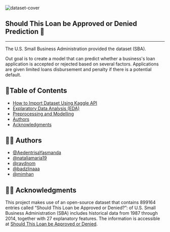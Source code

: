 ![dataset-cover](https://user-images.githubusercontent.com/55326839/192535286-e4699482-2115-4249-b77e-580b2b525325.jpeg)

## **Should This Loan be Approved or Denied Prediction 💸**



---
The U.S. Small Business Administration provided the dataset (SBA).

Out goal is to create a model that can predict whether a business's loan application is accepted or rejected based on several factors. Applications are given limited loans disbursement and penalty if there is a potential default.

## 📝Table of Contents



*   [How to Import Dataset Using Kaggle API](https://www.geeksforgeeks.org/how-to-import-kaggle-datasets-directly-into-google-colab/)
*   [Explaratory Data Analysis (EDA)](https://github.com/AedentrisaYasmanda/rak-final-project/blob/main/notebooks/01_exploratory_data_analysis.ipynb)
*   [Preprocessing and Modelling](https://github.com/AedentrisaYasmanda/rak-final-project/blob/main/notebooks/02_preprocessing.ipynb)
*   [Authors](https://github.com/AedentrisaYasmanda/rak-final-project/blob/main/README.md#-authors)
*   [Acknowledgments](https://github.com/AedentrisaYasmanda/rak-final-project/blob/main/README.md#-acknowledgments)



## ✍🏻 Authors
*   [@AedentrisaYasmanda](https://github.com/AedentrisaYasmanda)
*   [@nataliamaria19](https://github.com/nataliamaria19)
*   [@raydnom](https://github.com/raydnom)
*   [@badzlinaaa](https://github.com/badzlinaaa)
*   [@mimhan](https://github.com/mimhan)

## 🙏🏻 Acknowledgments
This project makes use of an open-source dataset that contains 899164 entries called “Should This Loan be Approved or Denied?”: of U.S. Small Business Administration (SBA) includes historical data from 1987 through 2014, together with 27 explanatory features. The information is accessible at [Should This Loan be Approved or Denied](https://www.kaggle.com/datasets/mirbektoktogaraev/should-this-loan-be-approved-or-denied).
